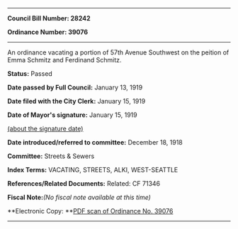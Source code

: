 

********

**Council Bill Number: 28242**
   
**Ordinance Number: 39076**
********

 An ordinance vacating a portion of 57th Avenue Southwest on the peition of Emma Schmitz and Ferdinand Schmitz.

**Status:** Passed
   
**Date passed by Full Council:** January 13, 1919
   
**Date filed with the City Clerk:** January 15, 1919
   
**Date of Mayor's signature:** January 15, 1919
   
[(about the signature date)](/~public/approvaldate.htm)
   
   
   
**Date introduced/referred to committee:** December 18, 1918
   
**Committee:** Streets & Sewers
   
   
**Index Terms:** VACATING, STREETS, ALKI, WEST-SEATTLE

**References/Related Documents:** Related: CF 71346

**Fiscal Note:**_(No fiscal note available at this time)_

**Electronic Copy: **[PDF scan of Ordinance No. 39076](/~archives/Ordinances/Ord_39076.pdf)

********

